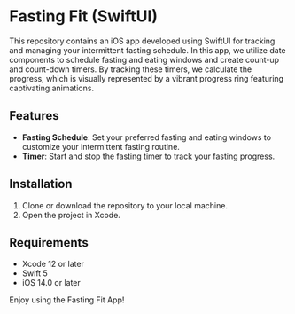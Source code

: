 # Fasting Fit (SwiftUI)

This repository contains an iOS app developed using SwiftUI for tracking and managing your intermittent fasting schedule. In this app, we utilize date components to schedule fasting and eating windows and create count-up and count-down timers. By tracking these timers, we calculate the progress, which is visually represented by a vibrant progress ring featuring captivating animations.

## Features

- **Fasting Schedule**: Set your preferred fasting and eating windows to customize your intermittent fasting routine.
- **Timer**: Start and stop the fasting timer to track your fasting progress.

## Installation

1. Clone or download the repository to your local machine.
2. Open the project in Xcode.

## Requirements

- Xcode 12 or later
- Swift 5
- iOS 14.0 or later

Enjoy using the Fasting Fit App!
